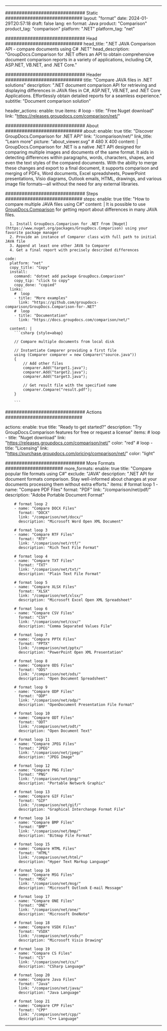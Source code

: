
---
############################# Static ############################
layout: "format"
date:  2024-01-29T20:57:18
draft: false
lang: en
format: Java
product: "Comparison"
product_tag: "comparison"
platform: ".NET"
platform_tag: "net"

############################# Head ############################
head_title: ".NET JAVA Comparison API - compare documents using C# .NET"
head_description: "GroupDocs.Comparison for .NET offers an API to obtain comprehensive document comparison reports in a variety of applications, including C#, ASP.NET, VB.NET, and .NET Core."

############################# Header ############################
title: "Compare JAVA files in .NET solutions" 
description: ".NET document comparison API for retrieving and displaying differences in JAVA files in C#, ASP.NET, VB.NET, and .NET Core Applications. Effortlessly obtain detailed reports for a seamless experience."
subtitle: "Document comparison solution" 

header_actions:
  enable: true
  items:
    #  loop
    - title: "Free Nuget download"
      link: "https://releases.groupdocs.com/comparison/net/"
      
############################# About ############################
about:
    enable: true
    title: "Discover GroupDocs.Comparison for .NET API"
    link: "/comparison/net/"
    link_title: "Learn more"
    picture: "about_viewer.svg" # 480 X 400
    content: |
       GroupDocs.Comparison for .NET is a native .NET API designed for comparing multiple images and documents of the same format. It aids in detecting differences within paragraphs, words, characters, shapes, and even the text styles of the compared documents. With the ability to merge these changes and export to a final document, it supports comparison and merging of PDFs, Word documents, Excel spreadsheets, PowerPoint presentations, Visio diagrams, Outlook emails, HTML, drawings, and various image file formats—all without the need for any external libraries.

############################# Steps ############################
steps:
    enable: true
    title: "How to compare multiple JAVA files using C#"
    content: |
      It is possible to use [GroupDocs.Comparison](https://products.groupdocs.com/comparison/net/) for getting report about differences in many JAVA files.
      
      1. Install GroupDocs.Comparison for .NET from [Nuget](https://www.nuget.org/packages/GroupDocs.Comparison) using your favorite package manager
      2. Provide an instance of Comparer class with full path to initial JAVA file
      3. Append at least one other JAVA to Comparer
      4. Get a final report with precisely described differences
   
    code:
      platform: "net"
      copy_title: "Copy"
      install:
        command: "dotnet add package GroupDocs.Comparison"
        copy_tip: "click to copy"
        copy_done: "copied"
      links:
        #  loop
        - title: "More examples"
          link: "https://github.com/groupdocs-comparison/GroupDocs.Comparison-for-.NET"
        #  loop
        - title: "Documentation"
          link: "https://docs.groupdocs.com/comparison/net/"
          
      content: |
        ```csharp {style=abap}

        // Compare multiple documents from local disk

        // Instantiate Comparer providing a first file
        using (Comparer comparer = new Comparer("source.java"))
        {
            // Add other files
        	comparer.Add("target1.java");
            comparer.Add("target2.java");
            comparer.Add("target3.java");

            // Get result file with the specified name
            comparer.Compare("result.pdf"); 
        }
        
        ```            

############################# Actions ############################

actions:
  enable: true
  title: "Ready to get started?"
  description: "Try GroupDocs.Comparison features for free or request a license"
  items:
    #  loop
    - title: "Nuget download"
      link: "https://releases.groupdocs.com/comparison/net/"
      color: "red"
        #  loop
    - title: "Licensing"
      link: "https://purchase.groupdocs.com/pricing/comparison/net/"
      color: "light"


############################# More Formats #####################
more_formats:
    enable: true
    title: "Compare popular file formats using C#"
    exclude: "JAVA"
    description: ".NET API for document formats comparison. Stay well-informed about changes at your documents processing them without extra efforts."
    items: 
        # format loop 1
        - name: "Compare PDF Files"
          format: "PDF"
          link: "/comparison/net/pdf/"
          description: "Adobe Portable Document Format"

        # format loop 2
        - name: "Compare DOCX Files"
          format: "DOCX"
          link: "/comparison/net/docx/"
          description: "Microsoft Word Open XML Document"

        # format loop 3
        - name: "Compare RTF Files"
          format: "RTF"
          link: "/comparison/net/rtf/"
          description: "Rich Text File Format"

        # format loop 4
        - name: "Compare TXT Files"
          format: "TXT"
          link: "/comparison/net/txt/"
          description: "Plain Text File Format"

        # format loop 5
        - name: "Compare XLSX Files"
          format: "XLSX"
          link: "/comparison/net/xlsx/"
          description: "Microsoft Excel Open XML Spreadsheet"

        # format loop 6
        - name: "Compare CSV Files"
          format: "CSV"
          link: "/comparison/net/csv/"
          description: "Comma Separated Values File"

        # format loop 7
        - name: "Compare PPTX Files"
          format: "PPTX"
          link: "/comparison/net/pptx/"
          description: "PowerPoint Open XML Presentation"

        # format loop 8
        - name: "Compare ODS Files"
          format: "ODS"
          link: "/comparison/net/ods/"
          description: "Open Document Spreadsheet"

        # format loop 9
        - name: "Compare ODP Files"
          format: "ODP"
          link: "/comparison/net/odp/"
          description: "OpenDocument Presentation File Format"

        # format loop 10
        - name: "Compare ODT Files"
          format: "ODT"
          link: "/comparison/net/odt/"
          description: "Open Document Text"

        # format loop 11
        - name: "Compare JPEG Files"
          format: "JPEG"
          link: "/comparison/net/jpeg/"
          description: "JPEG Image"

        # format loop 12
        - name: "Compare PNG Files"
          format: "PNG"
          link: "/comparison/net/png/"
          description: "Portable Network Graphic"

        # format loop 13
        - name: "Compare GIF Files"
          format: "GIF"
          link: "/comparison/net/gif/"
          description: "Graphical Interchange Format File"

        # format loop 14
        - name: "Compare BMP Files"
          format: "BMP"
          link: "/comparison/net/bmp/"
          description: "Bitmap File Format"

        # format loop 15
        - name: "Compare HTML Files"
          format: "HTML"
          link: "/comparison/net/html/"
          description: "Hyper Text Markup Language"

        # format loop 16
        - name: "Compare MSG Files"
          format: "MSG"
          link: "/comparison/net/msg/"
          description: "Microsoft Outlook E-mail Message"

        # format loop 17
        - name: "Compare ONE Files"
          format: "ONE"
          link: "/comparison/net/one/"
          description: "Microsoft OneNote"

        # format loop 18
        - name: "Compare VSDX Files"
          format: "VSDX"
          link: "/comparison/net/vsdx/"
          description: "Microsoft Visio Drawing"

        # format loop 19
        - name: "Compare CS Files"
          format: "CS"
          link: "/comparison/net/cs/"
          description: "CSharp Language"

        # format loop 20
        - name: "Compare Java Files"
          format: "Java"
          link: "/comparison/net/java/"
          description: "Java Language"
          
        # format loop 21
        - name: "Compare CPP Files"
          format: "CPP"
          link: "/comparison/net/cpp/"
          description: "C++ Language"
---